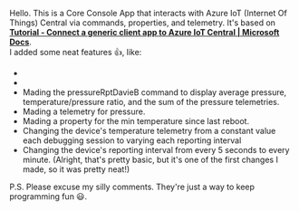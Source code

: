 Hello.  This is a Core Console App that interacts with Azure IoT (Internet Of Things) Central via commands, properties, and telemetry.
It's based on [__Tutorial - Connect a generic client app to Azure IoT Central | Microsoft Docs__](https://docs.microsoft.com/en-us/azure/iot-central/core/tutorial-connect-device?pivots=programming-language-csharp).<br/>
I added some neat features :thumbsup:, like:<br/> 
-	<br/>
-	<br/>
-	Mading the pressureRptDavieB command to display average pressure, temperature/pressure ratio, and the sum of the pressure telemetries.<br/> 
-	Mading a telemetry for pressure.<br/>
-	Mading a property for the min temperature since last reboot.<br/>
-	Changing the device's temperature telemetry from a constant value each debugging session to varying each reporting interval<br/> 
-	Changing the device's reporting interval from every 5 seconds to every minute. (Alright, that's pretty basic, but it's one of the 
	  first changes I made, so it was pretty neat!)<br/>

P.S. Please excuse my silly comments.  They're just a way to keep programming fun :smiley:.
